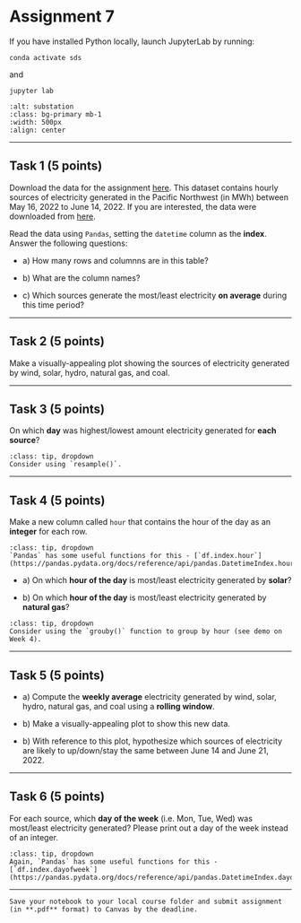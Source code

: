# Assignment 7

If you have installed Python locally, launch JupyterLab by running:

```
conda activate sds
```
and
```
jupyter lab
```

```{image} images/substation.jpg
:alt: substation
:class: bg-primary mb-1
:width: 500px
:align: center
```

*****************************

## Task 1 (5 points)

Download the data for the assignment [here](https://www.dropbox.com/s/wk0a3i9mrk9c921/electric_generation_pnw.csv?dl=0). This dataset contains hourly sources of electricity generated in the Pacific Northwest (in MWh) between May 16, 2022 to June 14, 2022. If you are interested, the data were downloaded from [here](https://www.eia.gov/electricity/gridmonitor/dashboard/electric_overview/US48/US48). 

Read the data using `Pandas`, setting the `datetime` column as the **index**. Answer the following questions:

* a) How many rows and columnns are in this table?

* b) What are the column names?

* c) Which sources generate the most/least electricity **on average** during this time period?

*****************************

## Task 2 (5 points)

Make a visually-appealing plot showing the sources of electricity generated by wind, solar, hydro, natural gas, and coal.

*****************************

## Task 3 (5 points)

On which **day** was highest/lowest amount electricity generated for **each source**?

```{admonition} Click to reveal hint
:class: tip, dropdown
Consider using `resample()`.
```

*****************************

## Task 4 (5 points)

Make a new column called `hour` that contains the hour of the day as an **integer** for each row.

```{admonition} Click to reveal hint
:class: tip, dropdown
`Pandas` has some useful functions for this - [`df.index.hour`](https://pandas.pydata.org/docs/reference/api/pandas.DatetimeIndex.hour.html)
```

* a) On which **hour of the day** is most/least electricity generated by **solar**?

* b) On which **hour of the day** is most/least electricity generated by **natural gas**?

```{admonition} Click to reveal hint
:class: tip, dropdown
Consider using the `grouby()` function to group by hour (see demo on Week 4).
```

*****************************

## Task 5 (5 points)

* a) Compute the **weekly average** electricity generated by wind, solar, hydro, natural gas, and coal using a **rolling window**.

* b) Make a visually-appealing plot to show this new data. 

* b) With reference to this plot, hypothesize which sources of electricity are likely to up/down/stay the same between June 14 and June 21, 2022.

*****************************

## Task 6 (5 points)

For each source, which **day of the week** (i.e. Mon, Tue, Wed) was most/least electricity generated? Please print out a day of the week instead of an integer.

```{admonition} Click to reveal hint
:class: tip, dropdown
Again, `Pandas` has some useful functions for this - [`df.index.dayofweek`](https://pandas.pydata.org/docs/reference/api/pandas.DatetimeIndex.dayofweek.html)
```

*****************************

```{important} 
Save your notebook to your local course folder and submit assignment (in **.pdf** format) to Canvas by the deadline.
```























